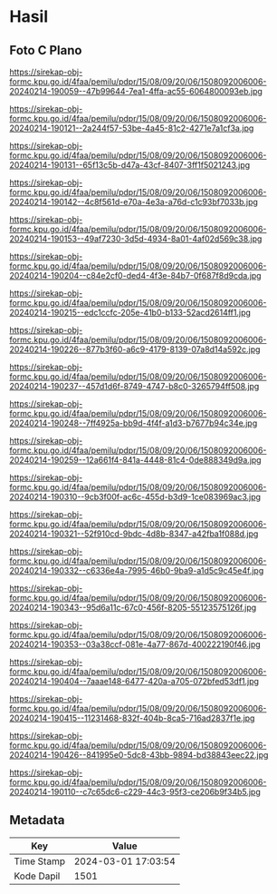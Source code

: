 # Hasil

## Foto C Plano

https://sirekap-obj-formc.kpu.go.id/4faa/pemilu/pdpr/15/08/09/20/06/1508092006006-20240214-190059--47b99644-7ea1-4ffa-ac55-6064800093eb.jpg

https://sirekap-obj-formc.kpu.go.id/4faa/pemilu/pdpr/15/08/09/20/06/1508092006006-20240214-190121--2a244f57-53be-4a45-81c2-4271e7a1cf3a.jpg

https://sirekap-obj-formc.kpu.go.id/4faa/pemilu/pdpr/15/08/09/20/06/1508092006006-20240214-190131--65f13c5b-d47a-43cf-8407-3ff1f5021243.jpg

https://sirekap-obj-formc.kpu.go.id/4faa/pemilu/pdpr/15/08/09/20/06/1508092006006-20240214-190142--4c8f561d-e70a-4e3a-a76d-c1c93bf7033b.jpg

https://sirekap-obj-formc.kpu.go.id/4faa/pemilu/pdpr/15/08/09/20/06/1508092006006-20240214-190153--49af7230-3d5d-4934-8a01-4af02d569c38.jpg

https://sirekap-obj-formc.kpu.go.id/4faa/pemilu/pdpr/15/08/09/20/06/1508092006006-20240214-190204--c84e2cf0-ded4-4f3e-84b7-0f687f8d9cda.jpg

https://sirekap-obj-formc.kpu.go.id/4faa/pemilu/pdpr/15/08/09/20/06/1508092006006-20240214-190215--edc1ccfc-205e-41b0-b133-52acd2614ff1.jpg

https://sirekap-obj-formc.kpu.go.id/4faa/pemilu/pdpr/15/08/09/20/06/1508092006006-20240214-190226--877b3f60-a6c9-4179-8139-07a8d14a592c.jpg

https://sirekap-obj-formc.kpu.go.id/4faa/pemilu/pdpr/15/08/09/20/06/1508092006006-20240214-190237--457d1d6f-8749-4747-b8c0-3265794ff508.jpg

https://sirekap-obj-formc.kpu.go.id/4faa/pemilu/pdpr/15/08/09/20/06/1508092006006-20240214-190248--7ff4925a-bb9d-4f4f-a1d3-b7677b94c34e.jpg

https://sirekap-obj-formc.kpu.go.id/4faa/pemilu/pdpr/15/08/09/20/06/1508092006006-20240214-190259--12a661f4-841a-4448-81c4-0de888349d9a.jpg

https://sirekap-obj-formc.kpu.go.id/4faa/pemilu/pdpr/15/08/09/20/06/1508092006006-20240214-190310--9cb3f00f-ac6c-455d-b3d9-1ce083969ac3.jpg

https://sirekap-obj-formc.kpu.go.id/4faa/pemilu/pdpr/15/08/09/20/06/1508092006006-20240214-190321--52f910cd-9bdc-4d8b-8347-a42fba1f088d.jpg

https://sirekap-obj-formc.kpu.go.id/4faa/pemilu/pdpr/15/08/09/20/06/1508092006006-20240214-190332--c6336e4a-7995-46b0-9ba9-a1d5c9c45e4f.jpg

https://sirekap-obj-formc.kpu.go.id/4faa/pemilu/pdpr/15/08/09/20/06/1508092006006-20240214-190343--95d6a11c-67c0-456f-8205-55123575126f.jpg

https://sirekap-obj-formc.kpu.go.id/4faa/pemilu/pdpr/15/08/09/20/06/1508092006006-20240214-190353--03a38ccf-081e-4a77-867d-400222190f46.jpg

https://sirekap-obj-formc.kpu.go.id/4faa/pemilu/pdpr/15/08/09/20/06/1508092006006-20240214-190404--7aaae148-6477-420a-a705-072bfed53df1.jpg

https://sirekap-obj-formc.kpu.go.id/4faa/pemilu/pdpr/15/08/09/20/06/1508092006006-20240214-190415--11231468-832f-404b-8ca5-716ad2837f1e.jpg

https://sirekap-obj-formc.kpu.go.id/4faa/pemilu/pdpr/15/08/09/20/06/1508092006006-20240214-190426--841995e0-5dc8-43bb-9894-bd38843eec22.jpg

https://sirekap-obj-formc.kpu.go.id/4faa/pemilu/pdpr/15/08/09/20/06/1508092006006-20240214-190110--c7c65dc6-c229-44c3-95f3-ce206b9f34b5.jpg


## Metadata

| Key        | Value               |
| ---------- | ------------------- |
| Time Stamp | 2024-03-01 17:03:54 |
| Kode Dapil | 1501                |



